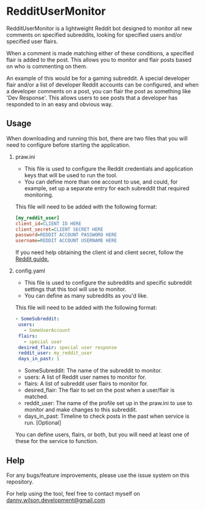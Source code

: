 RedditUserMonitor
=

RedditUserMonitor is a lightweight Reddit bot designed 
to monitor all new comments on specified subreddits, 
looking for specified users and/or specified user flairs.

When a comment is made matching either of these conditions,
a specified flair is added to the post. This allows you to 
monitor and flair posts based on who is commenting on them.

An example of this would be for a gaming subreddit. A special 
developer flair and/or a list of developer Reddit accounts can
be configured, and when a developer comments on a post, you can
flair the post as something like 'Dev Response'. This allows 
users to see posts that a developer has responded to in an easy and
obvious way.

Usage
-

When downloading and running this bot, there are two files
that you will need to configure before starting the application. 

1. praw.ini
    * This file is used to configure the Reddit credentials and application
    keys that will be used to run the tool.
    * You can define more than one account to use, and could, for example, 
    set up a separate entry for each subreddit that required monitoring.
    
    This file will need to be added with the following format:

    ```ini
    [my_reddit_user]
    client_id=CLIENT ID HERE
    client_secret=CLIENT SECRET HERE
    password=REDDIT ACCOUNT PASSWORD HERE
    username=REDDIT ACCOUNT USERNAME HERE
    ```

    If you need help obtaining the client id and client secret, 
    follow the [Reddit guide.](https://github.com/reddit-archive/reddit/wiki/OAuth2-Quick-Start-Example#first-steps)

2. config.yaml
    * This file is used to configure the 
    subreddits and specific subreddit settings
    that this tool will use to monitor.
    * You can define as many subreddits as you'd like.
    
    This file will need to be added with the following format:
    
    ```yaml
    - SomeSubreddit:
     users:
       - SomeUserAccount
     flairs:
       - special user
     desired_flair: special user response
     reddit_user: my_reddit_user 
     days_in_past: 1 
    ```
   
   * SomeSubreddit: The name of the subreddit to monitor.
   * users: A list of Reddit user names to monitor for.
   * flairs: A list of subreddit user flairs to monitor for.
   * desired_flair: The flair to set on the post when a user/flair is matched.
   * reddit_user: The name of the profile set up in the praw.ini to use 
   to monitor and make changes to this subreddit.
   * days_in_past: Timeline to check posts in the past when service is run. [Optional]
   
   You can define users, flairs, or both, but you will need at least 
   one of these for the service to function.
   
Help
-

For any bugs/feature improvements, please use the issue system on this repository.

For help using the tool, feel free to contact myself on danny.wilson.development@gmail.com